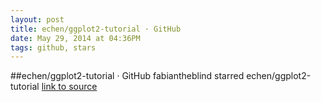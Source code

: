 ```yaml
---
layout: post
title: echen/ggplot2-tutorial · GitHub
date: May 29, 2014 at 04:36PM
tags: github, stars
---
```

##echen/ggplot2-tutorial · GitHub
fabiantheblind starred echen/ggplot2-tutorial
[link to source](http://ift.tt/1ivrGmZ) 

